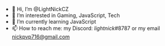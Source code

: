 - 👋 Hi, I’m @LightNickCZ
- 👀 I’m interested in Gaming, JavaScript, Tech
- 🌱 I’m currently learning JavaScript
- 📫 How to reach me: my Discord: _lightnick_#8787 or my email nickpvp716@gmail.com

<!---
LightNickCZ/LightNickCZ is a ✨ special ✨ repository because its `README.md` (this file) appears on your GitHub profile.
You can click the Preview link to take a look at your changes.
--->
